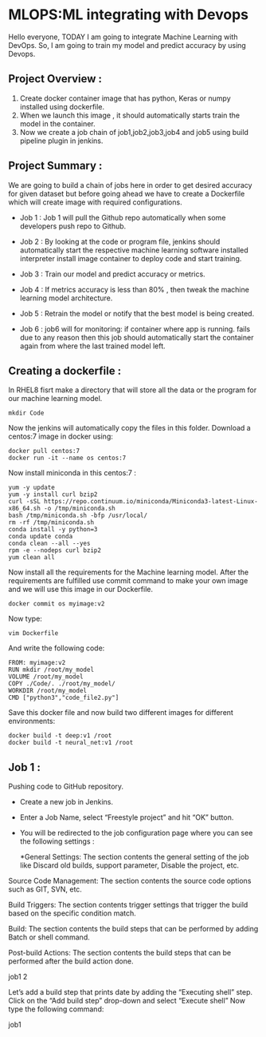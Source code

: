 # MLOPS:ML integrating with Devops 
 Hello everyone, TODAY I am going to integrate Machine Learning with DevOps. So, I am going to train my model  and predict accuracy by using Devops.

## Project Overview :

1. Create docker container image that has python, Keras or numpy installed using dockerfile.
2. When we launch this image , it should automatically starts train the model in the container.
3. Now we create a job chain of job1,job2,job3,job4 and job5 using build pipeline plugin in jenkins.

## Project Summary :

We are going to build a chain of jobs here in order to get desired accuracy for given dataset but before going ahead we have to create a Dockerfile which will create image with required configurations.

* Job 1 : Job 1 will pull the Github repo automatically when some developers push repo to Github.

* Job 2 : By looking at the code or program file, jenkins should automatically start the respective machine learning software installed interpreter install image container to deploy code and start training.

* Job 3 : Train our model and predict accuracy or metrics.

* Job 4 : If metrics accuracy is less than 80% , then tweak the machine learning model architecture.

* Job 5 : Retrain the model or notify that the best model is being created.

* Job 6 : job6 will for monitoring: if container where app is running. fails due to any reason then this job should automatically start the container again from where the last trained model left.
## Creating a dockerfile :
In RHEL8 fisrt make a directory that will store all the data or the program for our machine learning model.

    mkdir Code
Now the jenkins will automatically copy the files in this folder.
Download a centos:7 image in docker using:

    docker pull centos:7
    docker run -it --name os centos:7
Now install miniconda in this centos:7 :

    yum -y update 
    yum -y install curl bzip2 
    curl -sSL https://repo.continuum.io/miniconda/Miniconda3-latest-Linux-x86_64.sh -o /tmp/miniconda.sh 
    bash /tmp/miniconda.sh -bfp /usr/local/ 
    rm -rf /tmp/miniconda.sh 
    conda install -y python=3 
    conda update conda 
    conda clean --all --yes 
    rpm -e --nodeps curl bzip2 
    yum clean all
Now install all the requirements for the Machine learning model.
After the requirements are fulfilled use commit command to make your own image and we will use this image in our Dockerfile.

    docker commit os myimage:v2
Now type:

    vim Dockerfile
And write the following code:

    FROM: myimage:v2
    RUN mkdir /root/my_model
    VOLUME /root/my_model
    COPY ./Code/. ./root/my_model/
    WORKDIR /root/my_model
    CMD ["python3","code_file2.py"]
Save this docker file and now build two different images for different environments:

    docker build -t deep:v1 /root
    docker build -t neural_net:v1 /root
## Job 1 :
Pushing code to GitHub repository.

* Create a new job in Jenkins.
* Enter a Job Name, select “Freestyle project” and hit “OK” button.
* You will be redirected to the job configuration page where you can see the following settings :

  *General Settings: The section contents the general setting of the job like Discard old builds, support parameter, Disable the project, etc.

 Source Code Management: The section contents the source code options such as GIT, SVN, etc.
 
 Build Triggers: The section contents trigger settings that trigger the build based on the specific condition match.
 
 Build: The section contents the build steps that can be performed by adding Batch or shell command.
 
 Post-build Actions: The section contents the build steps that can be performed after the build action done.
 

job1 2


Let’s add a build step that prints date by adding the “Executing shell” step.
Click on the “Add build step” drop-down and select “Execute shell”
Now type the following command:

job1
